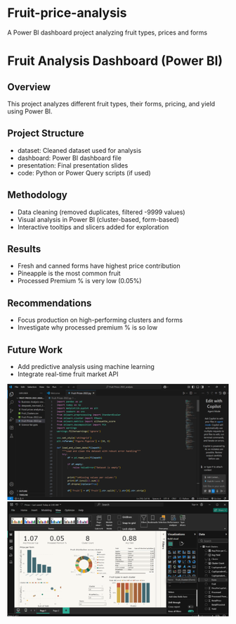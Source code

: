 # Fruit-price-analysis
A Power BI dashboard project analyzing fruit types, prices and forms

# Fruit Analysis Dashboard (Power BI)

## Overview
This project analyzes different fruit types, their forms, pricing, and yield using Power BI.

## Project Structure
- dataset: Cleaned dataset used for analysis
- dashboard: Power BI dashboard file
- presentation: Final presentation slides
- code: Python or Power Query scripts (if used)

## Methodology
- Data cleaning (removed duplicates, filtered -9999 values)
- Visual analysis in Power BI (cluster-based, form-based)
- Interactive tooltips and slicers added for exploration

## Results
- Fresh and canned forms have highest price contribution
- Pineapple is the most common fruit
- Processed Premium % is very low (0.05%)

 ## Recommendations
- Focus production on high-performing clusters and forms
- Investigate why processed premium % is so low

 ## Future Work
- Add predictive analysis using machine learning
- Integrate real-time fruit market API


![image Alt](https://github.com/Gabriella-K/Fruit-price-analysis/blob/85f236a4d20b8bc0e4ab2f003bda02ce85ede1a6/Screenshot%20(347).png)
![image Alt](https://github.com/Gabriella-K/Fruit-price-analysis/blob/8348597cfcc170f14dd57f602fe230ab2baa1259/Screenshot%20(364).png)


